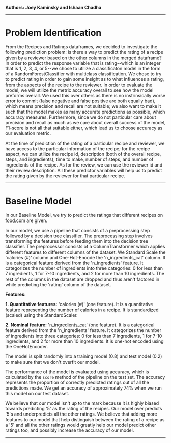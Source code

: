 **Authors: Joey Kaminsky and Ishaan Chadha**

---
# Problem Identification

From the Recipes and Ratings dataframes, we decided to investigate the following prediction problem: is there a way to predict the rating of a recipe given by a reviewer based on the other columns in the merged dataframe? In order to predict the response variable that is rating--which is an integer that is 1, 2, 3, 4, or 5--we chose to utilize a classificaton model in the form of a RandomForestClassifier with multiclass classification. We chose to try to predict rating in order to gain some insight as to what influences a rating, from the aspects of the recipe to the reviewer. In order to evaluate the model, we will utilize the metric accuracy  overall to see how the model preforms overall. We used this over others as there is no instrinsically worse error to commit (false negative and false positive are both equally bad), which means precision and recall are not suitable; we also want to make it such that the model makes as many accurate predictions as possible, which accuracy measures. Furthermore, since we do not particular care about precision and recall as much as we care about overall success of the model, F1-score is not all that suitable either, which lead us to choose accuracy as our evaluation metric.

At the time of prediction of the rating of a particular recipe and reviewer, we have access to the particular information of the recipe; for the recipe aspect, we can utilize the recipe id, description (both of the overall recipe, steps, and ingredients), time to make, number of steps, and number of ingredients of the recipe. As for the review, we can use the reviewer id and their review description. All these predictor variables will help us to predict the rating given by the reviewer for that particular recipe.

---
# Baseline Model

In our Baseline Model, we try to predict the ratings that different recipes on [food.com](https://www.food.com) are given.

In our model, we use a pipeline that consists of a preprocessing step followed by a decision tree classifier. The preprocessing step involves transforming the features before feeding them into the decision tree classifier. The preprocessor consists of a ColumnTransformer which applies different features to different columns of the dataset. We Standard Scale the 'calories (#)' column and One-Hot-Encode the 'n_ingredients_cat' column. It is a categorical feature derived from the 'n_ingredients' feature. It categorizes the number of ingredients into three categories: 0 for less than 7 ingredients, 1 for 7-10 ingredients, and 2 for more than 10 ingredients. The rest of the columns in the dataset are dropped and thus aren't factored in while predicting the 'rating' column of the dataset.

**Features:**

**1. Quantitative features:** 'calories (#)' (one feature). It is a quantitative feature representing the number of calories in a recipe. It is standardized (scaled) using the StandardScaler.

**2. Nominal feature:** 'n_ingredients_cat' (one feature). It is a categorical feature derived from the 'n_ingredients' feature. It categorizes the number of ingredients into three categories: 0 for less than 7 ingredients, 1 for 7-10 ingredients, and 2 for more than 10 ingredients. It is one-hot encoded using the OneHotEncoder.

The model is split randomly into a training model (0.8) and test model (0.2) to make sure that we don't overfit our model.

The performance of the model is evaluated using accuracy, which is calculated by the `score` method of the pipeline on the test set. The accuracy represents the proportion of correctly predicted ratings out of all the predictions made. We get an accuracy of approximately 74% when we run this model on our test dataset.

We believe that our model isn't up to the mark because it is highly biased towards predicting '5' as the rating of the recipes. Our model over predicts '5's and underpredicts all the other ratings. We believe that adding more features to our model that help distinguish between the rating of a recipe as a '5' and all the other ratings would greatly help our model predict other ratings too, and possibly increase the accuracy of our model.

---
